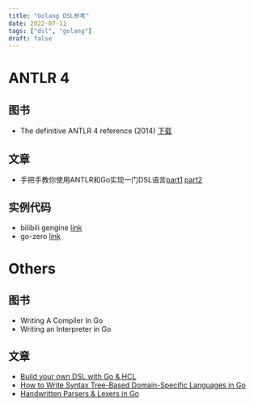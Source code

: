 ```yaml
---
title: "Golang DSL参考"
date: 2022-07-11
tags: ["dsl", "golang"]
draft: false
---
```

#  ANTLR 4
## 图书

+ The definitive ANTLR 4 reference (2014) [下载](https://libgen.czyt.tech/book/index.php?md5=6C0EB707351F336CA286F2F7E39274AC)

## 文章
+ 手把手教你使用ANTLR和Go实现一门DSL语言[part1](https://tonybai.com/2022/05/24/an-example-of-implement-dsl-using-antlr-and-go-part1/) [part2](https://tonybai.com/2022/05/25/an-example-of-implement-dsl-using-antlr-and-go-part2/)

## 实例代码
+ bilibili gengine [link](https://github.com/bilibili/gengine/blob/main/internal/iantlr)
+ go-zero [link](https://github.com/zeromicro/go-zero/tree/master/tools/goctl/api/parser)

# Others

## 图书

+ Writing A Compiler In Go
+ Writing an Interpreter in Go



## 文章
+ [Build your own DSL with Go & HCL](https://blog.devgenius.io/build-your-own-dsl-with-go-hcl-602c92ce24c0)
+ [How to Write Syntax Tree-Based Domain-Specific Languages in Go](https://betterprogramming.pub/how-to-write-syntax-tree-based-domain-specific-languages-in-go-b15537f0d2f3)
+ [Handwritten Parsers & Lexers in Go](https://blog.gopheracademy.com/advent-2014/parsers-lexers/)